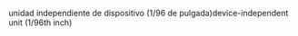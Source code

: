 <span data-ttu-id="30ba0-101">unidad independiente de dispositivo (1/96 de pulgada)</span><span class="sxs-lookup"><span data-stu-id="30ba0-101">device-independent unit (1/96th inch)</span></span>